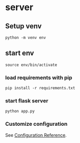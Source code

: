 # server

## Setup venv
```
python -m venv env
```

## start env
```
source env/bin/activate
```

### load requirements with pip
```
pip install -r requirements.txt
```

### start flask server
```
python app.py
```





### Customize configuration
See [Configuration Reference](https://cli.vuejs.org/config/).
